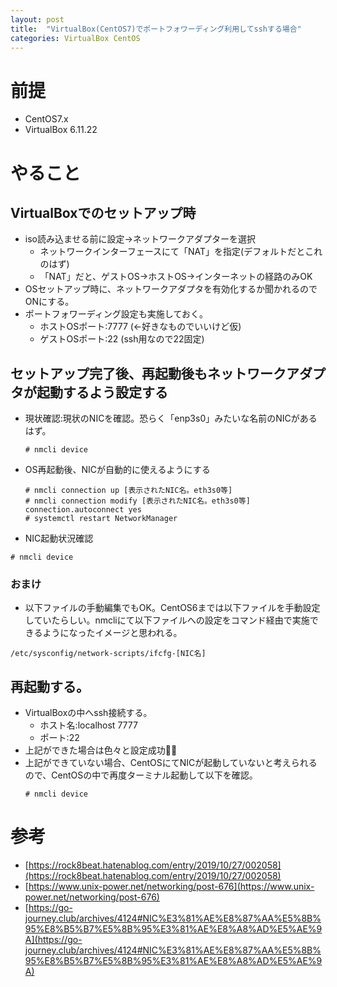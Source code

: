 ```yaml
---
layout: post
title:  "VirtualBox(CentOS7)でポートフォワーディング利用してsshする場合"
categories: VirtualBox CentOS
---
```


# 前提
- CentOS7.x
- VirtualBox 6.11.22

# やること
## VirtualBoxでのセットアップ時
- iso読み込ませる前に設定→ネットワークアダプターを選択
  - ネットワークインターフェースにて「NAT」を指定(デフォルトだとこれのはず)
  - 「NAT」だと、ゲストOS→ホストOS→インターネットの経路のみOK
- OSセットアップ時に、ネットワークアダプタを有効化するか聞かれるのでONにする。
- ポートフォワーディング設定も実施しておく。
  - ホストOSポート:7777 (←好きなものでいいけど仮)
  - ゲストOSポート:22 (ssh用なので22固定)

## セットアップ完了後、再起動後もネットワークアダプタが起動するよう設定する
- 現状確認:現状のNICを確認。恐らく「enp3s0」みたいな名前のNICがあるはず。
  ```
  # nmcli device
  ```
- OS再起動後、NICが自動的に使えるようにする
  ```
  # nmcli connection up [表示されたNIC名。eth3s0等]
  # nmcli connection modify [表示されたNIC名。eth3s0等] connection.autoconnect yes
  # systemctl restart NetworkManager
  ```
- NIC起動状況確認
```
# nmcli device
```

### おまけ
- 以下ファイルの手動編集でもOK。CentOS6までは以下ファイルを手動設定していたらしい。nmcliにて以下ファイルへの設定をコマンド経由で実施できるようになったイメージと思われる。
```
/etc/sysconfig/network-scripts/ifcfg-[NIC名]
```


## 再起動する。
- VirtualBoxの中へssh接続する。
  - ホスト名:localhost 7777
  - ポート:22
- 上記ができた場合は色々と設定成功🙆‍♀️
- 上記ができていない場合、CentOSにてNICが起動していないと考えられるので、CentOSの中で再度ターミナル起動して以下を確認。
  ```
  # nmcli device
  ```

# 参考
- [https://rock8beat.hatenablog.com/entry/2019/10/27/002058](https://rock8beat.hatenablog.com/entry/2019/10/27/002058)
- [https://www.unix-power.net/networking/post-676](https://www.unix-power.net/networking/post-676)
- [https://go-journey.club/archives/4124#NIC%E3%81%AE%E8%87%AA%E5%8B%95%E8%B5%B7%E5%8B%95%E3%81%AE%E8%A8%AD%E5%AE%9A](https://go-journey.club/archives/4124#NIC%E3%81%AE%E8%87%AA%E5%8B%95%E8%B5%B7%E5%8B%95%E3%81%AE%E8%A8%AD%E5%AE%9A)
